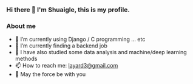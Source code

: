 ### Hi there 👋   I'm Shuaigle, this is my profile.

### About me
 - 🌱 I’m currently using Django / C programming ... etc
 - 👯 I’m currently finding a backend job
 - 🔭 I have also studied some data analysis and machine/deep learning methods
 - 📫 How to reach me: layard3@gmail.com
 - 💬 May the force be with you

